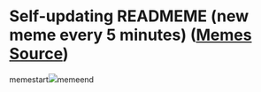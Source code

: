 # Self-updating READMEME (new meme every 5 minutes) ([Memes Source](https://bramses.notion.site/a49c1e962b7646879176ac3b327b6533?v=4d1eda54b170483cb03a40f257231764))

memestart![](https://www.notion.so/image/https%3A%2F%2Fs3-us-west-2.amazonaws.com%2Fsecure.notion-static.com%2F4a9b36cd-7e9a-43b1-9b3e-0a6e91fe5a20%2F9DDFEA0D-40C2-4C8E-8BFF-909FC5A29664.jpeg?table=block&id=0e4a9baa-7b2c-47de-af11-9400c06e4a32&cache=v2)memeend
